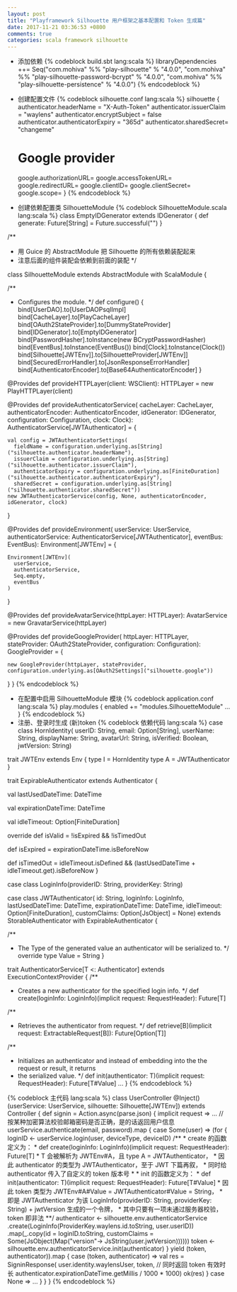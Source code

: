 ```yaml
---
layout: post
title: "Playframework Silhouette 用户框架之基本配置和 Token 生成篇"
date: 2017-11-21 03:36:53 +0800
comments: true
categories: scala framework silhouette
---
```


* 添加依赖
{% codeblock build.sbt lang:scala %}
  libraryDependencies ++= Seq("com.mohiva" %% "play-silhouette" % "4.0.0",
  "com.mohiva" %% "play-silhouette-password-bcrypt" % "4.0.0",
  "com.mohiva" %% "play-silhouette-persistence" % "4.0.0")
{% endcodeblock %}
<!-- more -->
* 创建配置文件
{% codeblock silhouette.conf lang:scala %}
silhouette {
  authenticator.headerName = "X-Auth-Token"
  authenticator.issuerClaim = "waylens"
  authenticator.encryptSubject = false
  authenticator.authenticatorExpiry = "365d"
  authenticator.sharedSecret= "changeme"

  # Google provider
  google.authorizationURL=
  google.accessTokenURL=
  google.redirectURL=
  google.clientID=
  google.clientSecret=
  google.scope=
}
{% endcodeblock %}
* 创建依赖配置类 SilhouetteModule
{% codeblock SilhouetteModule.scala lang:scala %}
class EmptyIDGenerator extends IDGenerator {
  def generate: Future[String] = Future.successful("")
}

/**
 * 用 Guice 的 AbstractModule 把 Silhouette 的所有依赖装配起来
 * 注意后面的组件装配会依赖到前面的装配
 */

class SilhouetteModule extends AbstractModule with ScalaModule {

  /**
   * Configures the module.
   */
  def configure() {
    bind[UserDAO].to[UserDAOPsqlImpl]
    bind[CacheLayer].to[PlayCacheLayer]
    bind[OAuth2StateProvider].to[DummyStateProvider]
    bind[IDGenerator].to[EmptyIDGenerator]
    bind[PasswordHasher].toInstance(new BCryptPasswordHasher)
    bind[EventBus].toInstance(EventBus())
    bind[Clock].toInstance(Clock())
    bind[Silhouette[JWTEnv]].to[SilhouetteProvider[JWTEnv]]
    bind[SecuredErrorHandler].to[JsonResponseErrorHandler]
    bind[AuthenticatorEncoder].to[Base64AuthenticatorEncoder]
  }

  @Provides
  def provideHTTPLayer(client: WSClient): HTTPLayer = new PlayHTTPLayer(client)

  @Provides
  def provideAuthenticatorService(
    cacheLayer: CacheLayer,
    authenticatorEncoder: AuthenticatorEncoder,
    idGenerator: IDGenerator,
    configuration: Configuration,
    clock: Clock): AuthenticatorService[JWTAuthenticator] = {

    val config = JWTAuthenticatorSettings(
      fieldName = configuration.underlying.as[String]("silhouette.authenticator.headerName"),
      issuerClaim = configuration.underlying.as[String]("silhouette.authenticator.issuerClaim"),
      authenticatorExpiry = configuration.underlying.as[FiniteDuration]("silhouette.authenticator.authenticatorExpiry"),
      sharedSecret = configuration.underlying.as[String]("silhouette.authenticator.sharedSecret"))
    new JWTAuthenticatorService(config, None, authenticatorEncoder, idGenerator, clock)
  }

  @Provides
  def provideEnvironment(
    userService: UserService,
    authenticatorService: AuthenticatorService[JWTAuthenticator],
    eventBus: EventBus): Environment[JWTEnv] = {

    Environment[JWTEnv](
      userService,
      authenticatorService,
      Seq.empty,
      eventBus
    )
  }

  @Provides
  def provideAvatarService(httpLayer: HTTPLayer): AvatarService = new GravatarService(httpLayer)

  @Provides
  def provideGoogleProvider(
    httpLayer: HTTPLayer,
    stateProvider: OAuth2StateProvider,
    configuration: Configuration): GoogleProvider = {

    new GoogleProvider(httpLayer, stateProvider, configuration.underlying.as[OAuth2Settings]("silhouette.google"))
  }
}
{% endcodeblock %}
* 在配置中启用 SilhouetteModule 模块
{% codeblock application.conf lang:scala %}
play.modules {
  enabled += "modules.SilhouetteModule"
  ...
}
{% endcodeblock %}
* 注册、登录时生成 (新)token
{% codeblock 依赖代码 lang:scala %}
case class HornIdentity(
    userID: String,
    email: Option[String],
    userName: String,
    displayName: String,
    avatarUrl: String,
    isVerified: Boolean,
    jwtVersion: String)

trait JWTEnv extends Env {
  type I = HornIdentity
  type A = JWTAuthenticator
}

trait ExpirableAuthenticator extends Authenticator {
  
  val lastUsedDateTime: DateTime

  val expirationDateTime: DateTime

  val idleTimeout: Option[FiniteDuration]

  override def isValid = !isExpired && !isTimedOut

  def isExpired = expirationDateTime.isBeforeNow

  def isTimedOut = idleTimeout.isDefined && (lastUsedDateTime + idleTimeout.get).isBeforeNow
}

case class LoginInfo(providerID: String, providerKey: String)

case class JWTAuthenticator(
  id: String,
  loginInfo: LoginInfo,
  lastUsedDateTime: DateTime,
  expirationDateTime: DateTime,
  idleTimeout: Option[FiniteDuration],
  customClaims: Option[JsObject] = None)
  extends StorableAuthenticator with ExpirableAuthenticator {

  /**
   * The Type of the generated value an authenticator will be serialized to.
   */
  override type Value = String
}

trait AuthenticatorService[T <: Authenticator] extends ExecutionContextProvider {
  /**
   * Creates a new authenticator for the specified login info.
   */
  def create(loginInfo: LoginInfo)(implicit request: RequestHeader): Future[T]

  /**
   * Retrieves the authenticator from request.
   */
  def retrieve[B](implicit request: ExtractableRequest[B]): Future[Option[T]]

  /**
   * Initializes an authenticator and instead of embedding into the the request or result, it returns
   * the serialized value.
   */
  def init(authenticator: T)(implicit request: RequestHeader): Future[T#Value]
  ...
}
{% endcodeblock %}

{% codeblock 主代码 lang:scala %}
class UserController @Inject()(userService: UserService, silhouette: Silhouette[JWTEnv]) extends Controller {
  def signin = Action.async(parse.json) { implicit request =>
    ...
    // 按某种加密算法校验邮箱密码是否正确，是的话返回用户信息
    userService.authenticate(email, password).map { 
      case Some(user) =>
        (for {
          loginID <- userService.login(user, deviceType, deviceID)
          /**
          * create 的函数定义为： 
          * def create(loginInfo: LoginInfo)(implicit request: RequestHeader): Future[T]
          * T 会被解析为 JWTEnv#A，且 type A = JWTAuthenticator，
          * 因此 authenticator 的类型为 JWTAuthenticator，至于 JWT 下篇再叙，
          * 同时给 authenticator 传入了自定义的 token 版本号
          *
          * init 的函数定义为：
          * def init(authenticator: T)(implicit request: RequestHeader): Future[T#Value]
          * 因此 token 类型为 JWTEnv#A#Value = JWTAuthenticator#Value = String，
          * 即是 JWTAuthenticator 为该 LoginInfo(providerID: String, providerKey: String) + jwtVersion 生成的一个令牌，
          * 其中只要有一项未通过服务器校验，token 即非法
          **/
          authenticator <- 
            silhouette.env.authenticatorService
              .create(LoginInfo(ProviderKey.waylens.id.toString, user.userID))
              .map(_.copy(id = loginID.toString, customClaims = Some(JsObject(Map("version"-> JsString(user.jwtVersion))))))
          token <- silhouette.env.authenticatorService.init(authenticator)
        } yield (token, authenticator)).map {
          case (token, authenticator) =>
            val res = SigninResponse(
              user.identity.waylensUser,
              token,
              // 同时返回 token 有效时长
              authenticator.expirationDateTime.getMillis / 1000 * 1000)
            ok(res)
        }
      case None => ...
    }
  }
}
{% endcodeblock %}